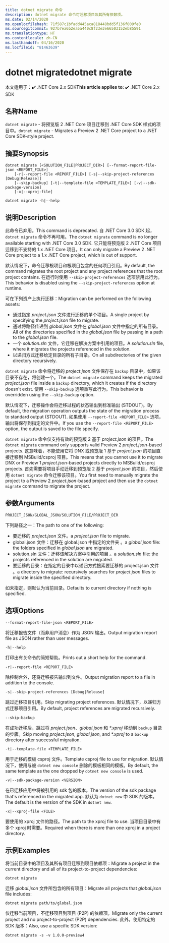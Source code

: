 ```yaml
---
title: dotnet migrate 命令
description: dotnet migrate 命令可迁移项目及其所有依赖项。
ms.date: 02/14/2020
ms.openlocfilehash: 71f587c1bfadd445aca818448bdd5f136f009fe0
ms.sourcegitcommit: 927b7ea6b2ea5a440c8f23e3e66503152eb85591
ms.translationtype: HT
ms.contentlocale: zh-CN
ms.lasthandoff: 04/16/2020
ms.locfileid: "81463639"
---
```

# <a name="dotnet-migrate"></a><span data-ttu-id="56ff1-103">dotnet migrate</span><span class="sxs-lookup"><span data-stu-id="56ff1-103">dotnet migrate</span></span>

<span data-ttu-id="56ff1-104"> 本文适用于：✔️ .NET Core 2.x SDK</span><span class="sxs-lookup"><span data-stu-id="56ff1-104">**This article applies to:** ✔️ .NET Core 2.x SDK</span></span>

## <a name="name"></a><span data-ttu-id="56ff1-105">名称</span><span class="sxs-lookup"><span data-stu-id="56ff1-105">Name</span></span>

<span data-ttu-id="56ff1-106">`dotnet migrate` - 将预览版 2 .NET Core 项目迁移到 .NET Core SDK 样式的项目中。</span><span class="sxs-lookup"><span data-stu-id="56ff1-106">`dotnet migrate` - Migrates a Preview 2 .NET Core project to a .NET Core SDK-style project.</span></span>

## <a name="synopsis"></a><span data-ttu-id="56ff1-107">摘要</span><span class="sxs-lookup"><span data-stu-id="56ff1-107">Synopsis</span></span>

```dotnetcli
dotnet migrate [<SOLUTION_FILE|PROJECT_DIR>] [--format-report-file-json <REPORT_FILE>]
    [-r|--report-file <REPORT_FILE>] [-s|--skip-project-references [Debug|Release]]
    [--skip-backup] [-t|--template-file <TEMPLATE_FILE>] [-v|--sdk-package-version]
    [-x|--xproj-file]

dotnet migrate -h|--help
```

## <a name="description"></a><span data-ttu-id="56ff1-108">说明</span><span class="sxs-lookup"><span data-stu-id="56ff1-108">Description</span></span>

<span data-ttu-id="56ff1-109">此命令已弃用。</span><span class="sxs-lookup"><span data-stu-id="56ff1-109">This command is deprecated.</span></span> <span data-ttu-id="56ff1-110">自 .NET Core 3.0 SDK 起，`dotnet migrate` 命令不再可用。</span><span class="sxs-lookup"><span data-stu-id="56ff1-110">The `dotnet migrate` command is no longer available starting with .NET Core 3.0 SDK.</span></span> <span data-ttu-id="56ff1-111">它只能将预览版 2 .NET Core 项目迁移到不支持的 1.x .NET Core 项目。</span><span class="sxs-lookup"><span data-stu-id="56ff1-111">It can only migrate a Preview 2 .NET Core project to a 1.x .NET Core project, which is out of support.</span></span>

<span data-ttu-id="56ff1-112">默认情况下，命令迁移根项目和根项目包含的任何项目引用。</span><span class="sxs-lookup"><span data-stu-id="56ff1-112">By default, the command migrates the root project and any project references that the root project contains.</span></span> <span data-ttu-id="56ff1-113">在运行时使用 `--skip-project-references` 选项禁用此行为。</span><span class="sxs-lookup"><span data-stu-id="56ff1-113">This behavior is disabled using the `--skip-project-references` option at runtime.</span></span>

<span data-ttu-id="56ff1-114">可在下列资产上执行迁移：</span><span class="sxs-lookup"><span data-stu-id="56ff1-114">Migration can be performed on the following assets:</span></span>

* <span data-ttu-id="56ff1-115">通过指定 *project.json* 文件进行迁移的单个项目。</span><span class="sxs-lookup"><span data-stu-id="56ff1-115">A single project by specifying the *project.json* file to migrate.</span></span>
* <span data-ttu-id="56ff1-116">通过将路径传递到 *global.json* 文件在 *global.json* 文件中指定的所有目录。</span><span class="sxs-lookup"><span data-stu-id="56ff1-116">All of the directories specified in the *global.json* file by passing in a path to the *global.json* file.</span></span>
* <span data-ttu-id="56ff1-117">一个 *solution.sln* 文件，它迁移在解决方案中引用的项目。</span><span class="sxs-lookup"><span data-stu-id="56ff1-117">A *solution.sln* file, where it migrates the projects referenced in the solution.</span></span>
* <span data-ttu-id="56ff1-118">以递归方式迁移给定目录的所有子目录。</span><span class="sxs-lookup"><span data-stu-id="56ff1-118">On all subdirectories of the given directory recursively.</span></span>

<span data-ttu-id="56ff1-119">`dotnet migrate` 命令将迁移的 *project.json* 文件保存在 `backup` 目录中，如果该目录不存在，将创建一个。</span><span class="sxs-lookup"><span data-stu-id="56ff1-119">The `dotnet migrate` command keeps the migrated *project.json* file inside a `backup` directory, which it creates if the directory doesn't exist.</span></span> <span data-ttu-id="56ff1-120">使用 `--skip-backup` 选项重写此行为。</span><span class="sxs-lookup"><span data-stu-id="56ff1-120">This behavior is overridden using the `--skip-backup` option.</span></span>

<span data-ttu-id="56ff1-121">默认情况下，迁移操作会将迁移过程的状态输出到标准输出 (STDOUT)。</span><span class="sxs-lookup"><span data-stu-id="56ff1-121">By default, the migration operation outputs the state of the migration process to standard output (STDOUT).</span></span> <span data-ttu-id="56ff1-122">如果使用 `--report-file <REPORT_FILE>` 选项，输出将保存到指定的文件中。</span><span class="sxs-lookup"><span data-stu-id="56ff1-122">If you use the `--report-file <REPORT_FILE>` option, the output is saved to the file specify.</span></span>

<span data-ttu-id="56ff1-123">`dotnet migrate` 命令仅支持有效的预览版 2 基于 *project.json* 的项目。</span><span class="sxs-lookup"><span data-stu-id="56ff1-123">The `dotnet migrate` command only supports valid Preview 2 *project.json*-based projects.</span></span> <span data-ttu-id="56ff1-124">这意味着，不能使用它将 DNX 或预览版 1 基于 *project.json* 的项目直接迁移到 MSBuild/csproj 项目。</span><span class="sxs-lookup"><span data-stu-id="56ff1-124">This means that you cannot use it to migrate DNX or Preview 1 *project.json*-based projects directly to MSBuild/csproj projects.</span></span> <span data-ttu-id="56ff1-125">首先需要将项目手动迁移到预览版 2 基于 *project.json* 的项目，然后使用 `dotnet migrate` 命令迁移该项目。</span><span class="sxs-lookup"><span data-stu-id="56ff1-125">You first need to manually migrate the project to a Preview 2 *project.json*-based project and then use the `dotnet migrate` command to migrate the project.</span></span>

## <a name="arguments"></a><span data-ttu-id="56ff1-126">参数</span><span class="sxs-lookup"><span data-stu-id="56ff1-126">Arguments</span></span>

`PROJECT_JSON/GLOBAL_JSON/SOLUTION_FILE/PROJECT_DIR`

<span data-ttu-id="56ff1-127">下列路径之一：</span><span class="sxs-lookup"><span data-stu-id="56ff1-127">The path to one of the following:</span></span>

* <span data-ttu-id="56ff1-128">要迁移的 *project.json* 文件。</span><span class="sxs-lookup"><span data-stu-id="56ff1-128">a *project.json* file to migrate.</span></span>
* <span data-ttu-id="56ff1-129">global.json 文件：迁移在 global.json 中指定的文件夹   。</span><span class="sxs-lookup"><span data-stu-id="56ff1-129">a *global.json* file: the folders specified in *global.json* are migrated.</span></span>
* <span data-ttu-id="56ff1-130">solution.sln 文件：迁移该解决方案中引用的项目  。</span><span class="sxs-lookup"><span data-stu-id="56ff1-130">a *solution.sln* file: the projects referenced in the solution are migrated.</span></span>
* <span data-ttu-id="56ff1-131">要迁移的目录：在指定的目录中以递归方式搜索要迁移的 project.json 文件  。</span><span class="sxs-lookup"><span data-stu-id="56ff1-131">a directory to migrate: recursively searches for *project.json* files to migrate inside the specified directory.</span></span>

<span data-ttu-id="56ff1-132">如未指定，则默认为当前目录。</span><span class="sxs-lookup"><span data-stu-id="56ff1-132">Defaults to current directory if nothing is specified.</span></span>

## <a name="options"></a><span data-ttu-id="56ff1-133">选项</span><span class="sxs-lookup"><span data-stu-id="56ff1-133">Options</span></span>

`--format-report-file-json <REPORT_FILE>`

<span data-ttu-id="56ff1-134">将迁移报告文件（而非用户消息）作为 JSON 输出。</span><span class="sxs-lookup"><span data-stu-id="56ff1-134">Output migration report file as JSON rather than user messages.</span></span>

`-h|--help`

<span data-ttu-id="56ff1-135">打印出有关命令的简短帮助。</span><span class="sxs-lookup"><span data-stu-id="56ff1-135">Prints out a short help for the command.</span></span>

`-r|--report-file <REPORT_FILE>`

<span data-ttu-id="56ff1-136">除控制台外，还将迁移报告输出到文件。</span><span class="sxs-lookup"><span data-stu-id="56ff1-136">Output migration report to a file in addition to the console.</span></span>

`-s|--skip-project-references [Debug|Release]`

<span data-ttu-id="56ff1-137">跳过迁移项目引用。</span><span class="sxs-lookup"><span data-stu-id="56ff1-137">Skip migrating project references.</span></span> <span data-ttu-id="56ff1-138">默认情况下，以递归方式迁移项目引用。</span><span class="sxs-lookup"><span data-stu-id="56ff1-138">By default, project references are migrated recursively.</span></span>

`--skip-backup`

<span data-ttu-id="56ff1-139">在成功迁移后，跳过将 *project.json*、*global.json* 和 *\*.xproj* 移动到 `backup` 目录的步骤。</span><span class="sxs-lookup"><span data-stu-id="56ff1-139">Skip moving *project.json*, *global.json*, and *\*.xproj* to a `backup` directory after successful migration.</span></span>

`-t|--template-file <TEMPLATE_FILE>`

<span data-ttu-id="56ff1-140">用于迁移的模板 csproj 文件。</span><span class="sxs-lookup"><span data-stu-id="56ff1-140">Template csproj file to use for migration.</span></span> <span data-ttu-id="56ff1-141">默认情况下，使用与被 `dotnet new console` 删除的模板相同的模板。</span><span class="sxs-lookup"><span data-stu-id="56ff1-141">By default, the same template as the one dropped by `dotnet new console` is used.</span></span>

`-v|--sdk-package-version <VERSION>`

<span data-ttu-id="56ff1-142">在已迁移应用中将被引用的 sdk 包的版本。</span><span class="sxs-lookup"><span data-stu-id="56ff1-142">The version of the sdk package that's referenced in the migrated app.</span></span> <span data-ttu-id="56ff1-143">默认为 `dotnet new` 中 SDK 的版本。</span><span class="sxs-lookup"><span data-stu-id="56ff1-143">The default is the version of the SDK in `dotnet new`.</span></span>

`-x|--xproj-file <FILE>`

<span data-ttu-id="56ff1-144">要使用的 xproj 文件的路径。</span><span class="sxs-lookup"><span data-stu-id="56ff1-144">The path to the xproj file to use.</span></span> <span data-ttu-id="56ff1-145">当项目目录中有多个 xproj 时需要。</span><span class="sxs-lookup"><span data-stu-id="56ff1-145">Required when there is more than one xproj in a project directory.</span></span>

## <a name="examples"></a><span data-ttu-id="56ff1-146">示例</span><span class="sxs-lookup"><span data-stu-id="56ff1-146">Examples</span></span>

<span data-ttu-id="56ff1-147">将当前目录中的项目及其所有项目迁移到项目依赖项：</span><span class="sxs-lookup"><span data-stu-id="56ff1-147">Migrate a project in the current directory and all of its project-to-project dependencies:</span></span>

`dotnet migrate`

<span data-ttu-id="56ff1-148">迁移 *global.json* 文件所包含的所有项目：</span><span class="sxs-lookup"><span data-stu-id="56ff1-148">Migrate all projects that *global.json* file includes:</span></span>

`dotnet migrate path/to/global.json`

<span data-ttu-id="56ff1-149">仅迁移当前项目，不迁移项目到项目 (P2P) 的依赖项。</span><span class="sxs-lookup"><span data-stu-id="56ff1-149">Migrate only the current project and no project-to-project (P2P) dependencies.</span></span> <span data-ttu-id="56ff1-150">此外，使用特定的 SDK 版本：</span><span class="sxs-lookup"><span data-stu-id="56ff1-150">Also, use a specific SDK version:</span></span>

`dotnet migrate -s -v 1.0.0-preview4`
